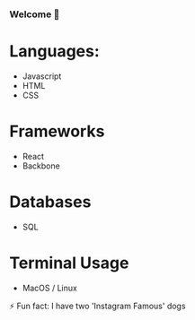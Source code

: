 ### Welcome 👋

# Languages:
* Javascript
* HTML
* CSS

# Frameworks
* React
* Backbone

# Databases
* SQL

# Terminal Usage
* MacOS / Linux

⚡ Fun fact: I have two 'Instagram Famous' dogs

<!--
**OllieClark33/OllieClark33** is a ✨ _special_ ✨ repository because its `README.md` (this file) appears on your GitHub profile.

Here are some ideas to get you started:

- 🔭 I’m currently working on ...
- 🌱 I’m currently learning ...
- 👯 I’m looking to collaborate on ...
- 🤔 I’m looking for help with ...
- 💬 Ask me about ...
- 📫 How to reach me: ...
- 😄 Pronouns: ...
- ⚡ Fun fact: ...
-->
